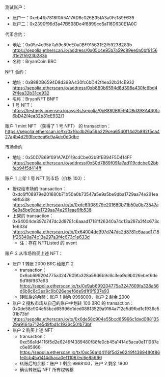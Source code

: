 测试账户：
  - 账户一：0xeb4fb7818f0A5A17AD8c026B35fA3a0Fc189F639
  - 账户二：0x2390f96d3a47B508De4f8899cc6a116D630E1A0C

代币合约：
  - 地址：0x05c4e95b7a59c89eE0a0BF915631E2f5923B283b https://sepolia.etherscan.io/address/0x05c4e95b7a59c89ee0a0bf915631e2f5923b283b
  - 名称：BryanCoin BRC

NFT 合约：
  - 地址：0xB880B6594D8d398A430fc6bD42f4ea32b31cE932 https://sepolia.etherscan.io/address/0xb880b6594d8d398a430fc6bd42f4ea32b31ce932
  - 名称：BryanNFT BNFT
  - 1 号 NFT：https://testnets.opensea.io/assets/sepolia/0xB880B6594D8d398A430fc6bD42f4ea32b31cE932/1


账户 1 mint NFT （获得了 1 号 NFT） 的 transaction：https://sepolia.etherscan.io/tx/0xf6cdb26a59a229cea6540f14d2b892f5ca427a4b4d293fceeea6c9a4dc0d0dbe


市场合约
  - 地址：0x50D7869f091A7AD119cdCbe02bBfEB94F5D414FF https://sepolia.etherscan.io/address/0x50d7869f091a7ad119cdcbe02bbfeb94f5d414ff
  
账户 1 上架 1 号 NFT 到市场（价格 100）：
  - 授权给市场的 transaction：0xdc6ff08979e201680b71b50a0b73547a5e9a5be9dba1729aa74e291eae9fb538 https://sepolia.etherscan.io/tx/0xdc6ff08979e201680b71b50a0b73547a5e9a5be9dba1729aa74e291eae9fb538
  - 上架的 transaction：0x64004de397d747dc2d8781c6aaad17181f26340a74c13a297a3f4c673c1e633d https://sepolia.etherscan.io/tx/0x64004de397d747dc2d8781c6aaad17181f26340a74c13a297a3f4c673c1e633d
    - 注：存在 NFTListed 的 event

账户 2 从市场购买上述 NFT：
  - 账户 1 转账 2000 BRC 给账户 2
    - transaction：0x9ab699204775a3247609fa328a56d6b9c6c3ea9c9b026ebef6de9d1f6f937e93 https://sepolia.etherscan.io/tx/0x9ab699204775a3247609fa328a56d6b9c6c3ea9c9b026ebef6de9d1f6f937e93
    - 转账后的余额：账户 1 剩余 9998000，账户 2 剩余 2000
  - 账户 2 授权市场从自己的账户中划转 100 BRC 的 transaction：0x0de58c904e55bcd65996c1ded08813529a9164a712e5d9fbd1c1936c501b73bf https://sepolia.etherscan.io/tx/0x0de58c904e55bcd65996c1ded08813529a9164a712e5d9fbd1c1936c501b73bf
  - 账户 2 购买上述 NFT
    - transaction： 0xc56a1d4116f5d2e6249f4389480f86fe0cb45a1414d5aca0e111087ec6e85666 https://sepolia.etherscan.io/tx/0xc56a1d4116f5d2e6249f4389480f86fe0cb45a1414d5aca0e111087ec6e85666
    - 转账后的余额：账户 1 剩余 9998100，账户 2 剩余 1900
    - 确认转账后 NFT 所有权转移
